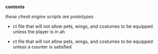 **contents**

*these cheat engine scripts are prototypes*

* ct file that will not allow pets, wings, and costumes to be equipped unless the player is in ah

* ct file that will not allow pets, wings, and costumes to be equipped unless a counter is satisfied
